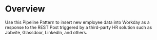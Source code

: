 # Overview

Use this Pipeline Pattern to insert new employee data into Workday as a response to the REST Post triggered by a third-party HR solution such as Jobvite, Glassdoor, LinkedIn, and others.
